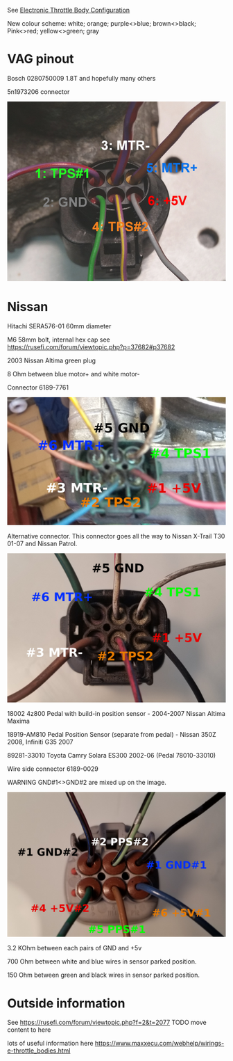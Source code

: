 See [Electronic Throttle Body Configuration](Electronic-Throttle-Body-Configuration-Guide)

New colour scheme:
white;
orange;
purple<>blue;
brown<>black;
Pink<>red;
yellow<>green;
gray

# VAG pinout
Bosch 0280750009 1.8T and hopefully many others 

5n1973206 connector

![x](OEM-Docs/VAG/Bosch_0280750009_pinout.jpg)

# Nissan

Hitachi SERA576-01 60mm diameter

M6 58mm bolt, internal hex cap see https://rusefi.com/forum/viewtopic.php?p=37682#p37682

2003 Nissan Altima green plug

8 Ohm between blue motor+ and white motor-

Connector 6189-7761 

![x](OEM-Docs/Nissan/Hitachi-SERA576-01-2003-Nissan-Altima.png)

Alternative connector. This connector goes all the way to Nissan X-Trail T30 01-07 and Nissan Patrol.

![x](OEM-Docs/Nissan/Hitachi_60mm_ETB.jpg)
 
 
18002 4z800 Pedal with build-in position sensor - 2004-2007 Nissan Altima Maxima
 
18919-AM810 Pedal Position Sensor (separate from pedal) - Nissan 350Z 2008, Infiniti G35 2007

89281-33010 Toyota Camry Solara ES300 2002-06 (Pedal 78010-33010)  

Wire side connector 6189-0029

WARNING GND#1<>GND#2 are mixed up on the image.

![x](OEM-Docs/Nissan/18919-AM810-pinout.jpg)


3.2 KOhm between each pairs of GND and +5v

700 Ohm between white and blue wires in sensor parked position.

150 Ohm between green and black wires in sensor parked position.

# Outside information

See https://rusefi.com/forum/viewtopic.php?f=2&t=2077 TODO move content to here

lots of useful information here https://www.maxxecu.com/webhelp/wirings-e-throttle_bodies.html
